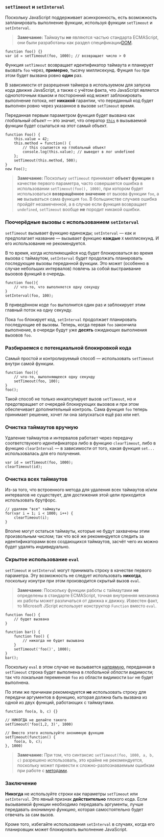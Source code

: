 ### `setTimeout` и `setInterval`

Поскольку JavaScript поддерживает асинхронность, есть возможность запланировать выполнение функции, используя функции `setTimeout` и `setInterval`.

> **Замечание:** Таймауты **не** являются частью стандарта ECMAScript, они были разработаны как раздел спецификации[DOM][1].

    function foo() {}
    var id = setTimeout(foo, 1000); // возвращает число > 0

Функция `setTimeout` возвращает идентификатор таймаута и планирует вызвать `foo` через, **примерно**, тысячу миллисекунд. Фунция `foo` при этом будет вызвана ровно **один** раз.

В зависимости от разрешения таймера в используемом для запуска кода движке JavaScript, а также с учётом факта, что JavaScript является однопоточным языком и посторонний код может заблокировать выполнение потока, нет **никакой** гарантии, что переданный код будет выполнен ровно через указанное в вызове `setTimeout` время.

Переданная первым параметром функция будет вызвана как *глобальный объект* — это значит, что оператор [`this`](#function.this) в вызываемой функции будет ссылаться на этот самый объект.

    function Foo() {
        this.value = 42;
        this.method = function() {
            // this ссылается на глобальный объект
            console.log(this.value); // выведет в лог undefined
        };
        setTimeout(this.method, 500);
    }
    new Foo();


> **Замечание:** Поскольку `setTimeout` принимает **объект функции** в качестве первого параметра, часто совершается ошибка в использовании `setTimeout(foo(), 1000)`, при котором будет использоваться **возвращённое значение** от вызова функции `foo`, а **не** вызываться сама функция `foo`. В большинстве случаев ошибка пройдёт незамеченной, а в случае если функция возвращает `undefined`, `setTimeout` вообще **не** породит никакой ошибки.

### Поочерёдные вызовы с использованием `setInterval`

`setTimeout` вызывает функцию единожды; `setInterval` — как и предполагает название — вызывает функцию **каждые** `X` миллисекунд. И его использование не рекомендуется.

В то время, когда исполняющийся код будет блокироваться во время вызова с таймаутом, `setInterval` будет продолжать планировать последующие вызовы переданной функции. Это может (особенно в случае небольших интервалов) повлечь за собой выстраивание вызовов функций в очередь.

    function foo(){
        // что-то, что выполняется одну секунду
    }
    setInterval(foo, 100);

В приведённом коде `foo` выполнится один раз и заблокирует этим главный поток на одну секунду.

Пока `foo` блокирует код, `setInterval` продолжает планировать последующие её вызовы. Теперь, когда первая `foo` закончила выполнение, в очереди будут уже **десять** ожидающих выполнения вызовов `foo`.

### Разбираемся с потенциальной блокировкой кода

Самый простой и контролируемый способ — использовать `setTimeout` внутри самой функции.

    function foo(){
        // что-то, выполняющееся одну секунду
        setTimeout(foo, 100);
    }
    foo();

Такой способ не только инкапсулирует вызов `setTimeout`, но и предотвращает от очередей блокирующих вызовов и при этом обеспечивает дополнительный контроль. Сама функция `foo` теперь принимает решение, хочет ли она запускаться ещё раз или нет.

### Очистка таймаутов вручную

Удаление таймаутов и интервалов работает через передачу соответствуюего идентификатора либо в функцию `clearTimeout`, либо в функцию `clearInterval` — в зависимости от того, какая функция `set...` использовалась для его получения.

    var id = setTimeout(foo, 1000);
    clearTimeout(id);

### Очистка всех таймаутов

Из-за того, что встроенного метода для удаления всех таймаутов и/или интервалов не существует, для достижения этой цели приходится использовать брутфорс.

    // удаляем "все" таймауты
    for(var i = 1; i < 1000; i++) {
        clearTimeout(i);
    }

Вполне могут остаться таймауты, которые не будут захвачены этим произвольным числом; так что всё же рекомендуется следить за идентификаторами всех создающихся таймаутов, засчёт чего их можно будет удалять индивидуально.

### Скрытое использование `eval`

`setTimeout` и `setInterval` могут принимать строку в качестве первого параметра. Эту возможность не следует использовать **никогда**, поскольку изнутри при этом производится скрытый вызов `eval`.

> **Замечание**: Поскольку функции работы с таймаутами **не** определены в стандарте ECMAScript, точная внутренняя механика их работы может различаться от движка к движку. Известен факт, то Microsoft JScript использует конструктор `Function` вместо `eval`.

    function foo() {
        // будет вызвана
    }

    function bar() {
        function foo() {
            // никогда не будет вызывана
        }
        setTimeout('foo()', 1000);
    }
    bar();

Поскольку `eval` в этом случае не вызывается [напрямую](#core.eval), переданная в `setTimeout` строка будет выполнена в *глобальной области видимости*; так что локальная переменная `foo` из области видимости `bar` не будет выполнена.

По этим же причинам рекомендуется **не** использовать строку для передачи аргументов в функцию, которая должна быть вызвана из одной из двух функций, работающих с таймаутами.

    function foo(a, b, c) {}

    // НИКОГДА не делайте такого
    setTimeout('foo(1,2, 3)', 1000)

    // Вместо этого используйте анонимную функцию
    setTimeout(function() {
        foo(a, b, c);
    }, 1000)

> **Замечание:** При том, что синтаксис `setTimeout(foo, 1000, a, b, c)` разрешено использовать, это крайне не рекомендуется, поскольку может привести к сложно-разпознаваемым ошибкам при работе с [методами](#function.this).

### Заключение

**Никогда** не используйте строки как параметры `setTimeout` или `setInterval`. Это явный признак **действительно** плохого кода. Если вызываемой функции необходимо передавать аргументы, лучше передавать *анонимную функцию*, которая самостоятельно будет отвечать за сам вызов.

Кроме того, избегайте использования `setInterval` в случаях, когда его планировщик может блокировать выполнение JavaScript.

[1]: http://ru.wikipedia.org/wiki/Document_Object_Model

